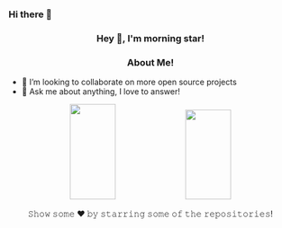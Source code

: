 ### Hi there 👋

<!--
**Sight-wcg/Sight-wcg** is a ✨ _special_ ✨ repository because its `README.md` (this file) appears on your GitHub profile.

Here are some ideas to get you started:

- 🔭 I’m currently working on ...
- 🌱 I’m currently learning ...
- 👯 I’m looking to collaborate on ...
- 🤔 I’m looking for help with ...
- 💬 Ask me about ...
- 📫 How to reach me: ...
- 😄 Pronouns: ...
- ⚡ Fun fact: ...
-->

<h3 align="center"> Hey 👋, I'm morning star!</h3>

<h3 align="center">About Me!</h3>
<p align="center">
</p>

-  🤝 I’m looking to collaborate on more open source projects
- 💬 Ask me about anything, I love to answer!


<div align="center">

  <img height="170em" width="40%" src="https://github-readme-stats.vercel.app/api?username=Sight-wcg&show_icons=true&hide_border=true&include_all_commits=true&count_private=true&bg_color=00000000&title_color=58a6fe&text_color=878787&icon_color=58a6fe&cache_seconds=1800"/>
  <img height="160em" width="40%" src="https://github-readme-stats.vercel.app/api/top-langs/?username=Sight-wcg&layout=compact&langs_count=8&background=00000000&hide_border=true"/>
</div>



<p align="center"> 𝚂𝚑𝚘𝚠 𝚜𝚘𝚖𝚎  ❤️  𝚋𝚢 𝚜𝚝𝚊𝚛𝚛𝚒𝚗𝚐 𝚜𝚘𝚖𝚎 𝚘𝚏 𝚝𝚑𝚎 𝚛𝚎𝚙𝚘𝚜𝚒𝚝𝚘𝚛𝚒𝚎𝚜!</p>
